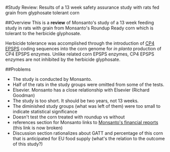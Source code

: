 #Study Review: Results of a 13 week safety assurance study with rats fed grain from glyphosate tolerant corn

##Overview
This is a **review** of Monsanto's study of a 13 week feeding study in rats with grain from Monsanto's Roundup Ready corn which is tolerant to the herbicide glyphosate. 

Herbicide tolerance was accomplished through the introduction of [CP4 EPSPS](http://www.cera-gmc.org/GmCropDatabaseEvent/NK603) coding sequences into the corn genome for *in planta* production of CP4 EPSPS enzymes. Unlike related corn EPSPS enzymes, CP4 EPSPS enzymes are not inhibited by the herbicide glyphosate. 

##Problems
* The study is conducted by Monsanto.
* Half of the rats in the study groups were omitted from some of the tests. 
* Elsevier. Monsanto has a close relationship with Elsevier (Richard Goodman)
* The study is too short. It should be two years, not 13 weeks.
* The diminished study groups (what was left of them) were too small to indicate statistical significance
* Doesn't test the corn treated with roundup vs without
* references section for Monsanto links to [Monsanto's financial reports](http://www.monsanto.com/monsanto/content/investor/financial/reports) (this link is now broken)
* Discussion section rationalizes about GATT and percentage of this corn that is anticipated for EU food supply (what's the relation to the outcome of this study?)
